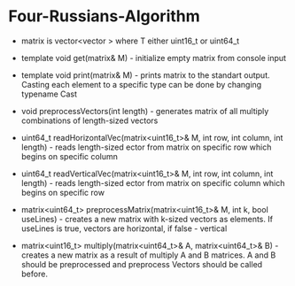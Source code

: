 # Four-Russians-Algorithm

- matrix is vector<vector<T> > where T either uint16_t or uint64_t

- template<typename T>
void get(matrix<T>& M) - initialize empty matrix from console input
  
- template<typename Cast = uint16_t, typename T>
void print(matrix<T>& M) - prints matrix to the standart output. Casting each element to a specific type can be done by changing typename Cast
  
- void preprocessVectors(int length) - generates matrix of all multiply combinations of length-sized vectors

- uint64_t readHorizontalVec(matrix<uint16_t>& M, int row, int column, int length) - reads length-sized ector from matrix on specific row which begins on specific column

- uint64_t readVerticalVec(matrix<uint16_t>& M, int row, int column, int length) - reads length-sized ector from matrix on specific column which begins on specific row

- matrix<uint64_t> preprocessMatrix(matrix<uint16_t>& M, int k, bool useLines) - creates a new matrix with k-sized vectors as elements. If useLines is true, vectors are horizontal, if false - vertical

- matrix<uint16_t> multiply(matrix<uint64_t>& A, matrix<uint64_t>& B) - creates a new matrix as a result of multiply A and B matrices. A and B should be preprocessed and preprocess Vectors should be called before.
